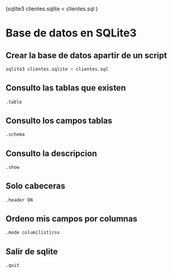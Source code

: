 (sqlite3 clientes.sqlite < clientes.sql )

# Base de datos en SQLite3

## Crear la base de datos apartir de un script 

```bash
sqlite3 clientes.sqlite < clientes.sql
```

## Consulto las tablas que existen
```bash
.table
```
## Consulto los campos tablas
```bash
.schema
```

## Consulto la descripcion
```bash
.show
```
## Solo cabeceras
```bash
.header ON
```

## Ordeno mis campos por columnas
```bash
.mode colum|list|csv
```
## Salir de sqlite
```bash
.quit
```